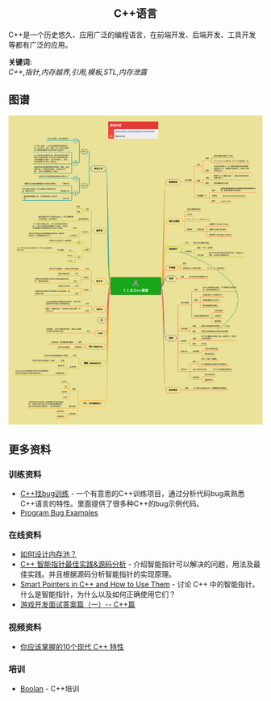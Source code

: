 <h2 align="center">C++语言</h2>
<p>
C++是一个历史悠久、应用广泛的编程语言，在前端开发、后端开发、工具开发等都有广泛的应用。
</p>

**关键词:**<br/>
*C++,指针,内存越界,引用,模板,STL,内存泄露*

## 图谱
![图片加载中...](../exports/1.1.2.C++语言.png?raw=true)

## 更多资料

### 训练资料
* [C++找bug训练](https://github.com/gonglei007/cpp-bugs-killer) - 一个有意思的C++训练项目，通过分析代码bug来熟悉C++语言的特性。里面提供了很多种C++的bug示例代码。
* [Program Bug Examples](https://courses.cs.vt.edu/~cs2204/summer2004/readings/bugexamples.htm)

### 在线资料
* [如何设计内存池？](https://www.zhihu.com/question/25527491/answer/2629173868)
* [C++ 智能指针最佳实践&源码分析](https://zhuanlan.zhihu.com/p/436290273) - 介绍智能指针可以解决的问题，用法及最佳实践。并且根据源码分析智能指针的实现原理。
* [Smart Pointers in C++ and How to Use Them](https://www.geeksforgeeks.org/smart-pointers-cpp/) - 讨论 C++ 中的智能指针。什么是智能指针，为什么以及如何正确使用它们？
* [游戏开发面试答案篇（一）-- C++篇](https://mp.weixin.qq.com/s/A2rIUY10fd8inNbBRdzzXg)
 
### 视频资料
* [你应该掌握的10个现代 C++ 特性](https://www.youtube.com/watch?v=y6widqVUlb4)

### 培训
* [Boolan](http://boolan.com) - C++培训
